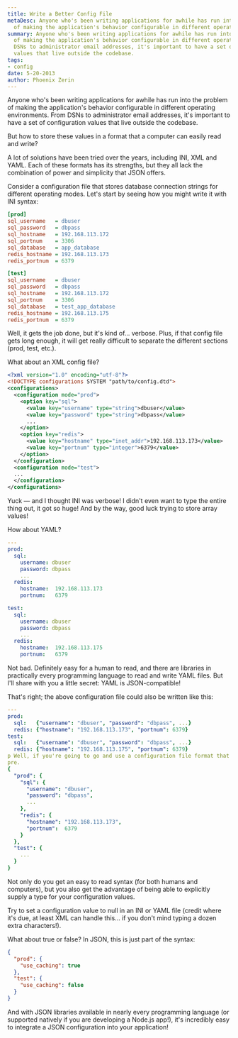 ```yaml
---
title: Write a Better Config File
metaDesc: Anyone who's been writing applications for awhile has run into the problem
  of making the application's behavior configurable in different operating environments.
summary: Anyone who's been writing applications for awhile has run into the problem
  of making the application's behavior configurable in different operating environments.  From
  DSNs to administrator email addresses, it's important to have a set of configuration
  values that live outside the codebase.
tags:
- config
date: 5-20-2013
author: Phoenix Zerin
---
```


Anyone who's been writing applications for awhile has run into the problem of making the application's behavior configurable in different operating environments.  From DSNs to administrator email addresses, it's important to have a set of configuration values that live outside the codebase.

But how to store these values in a format that a computer can easily read and write?

A lot of solutions have been tried over the years, including INI, XML and YAML.  Each of these formats has its strengths, but they all lack the combination of power and simplicity that JSON offers.

Consider a configuration file that stores database connection strings for different operating modes.  Let's start by seeing how you might write it with INI syntax:

```ini
[prod]
sql_username   = dbuser
sql_password   = dbpass
sql_hostname   = 192.168.113.172
sql_portnum    = 3306
sql_database   = app_database
redis_hostname = 192.168.113.173
redis_portnum  = 6379

[test]
sql_username   = dbuser
sql_password   = dbpass
sql_hostname   = 192.168.113.172
sql_portnum    = 3306
sql_database   = test_app_database
redis_hostname = 192.168.113.175
redis_portnum  = 6379
```

Well, it gets the job done, but it's kind of... verbose.  Plus, if that config file gets long enough, it will get really difficult to separate the different sections (prod, test, etc.).

What about an XML config file?

```xml
<?xml version="1.0" encoding="utf-8"?>
<!DOCTYPE configurations SYSTEM "path/to/config.dtd">
<configurations>
  <configuration mode="prod">
    <option key="sql">
      <value key="username" type="string">dbuser</value>
      <value key="password" type="string">dbpass</value>
      ...
    </option>
    <option key="redis">
      <value key="hostname" type="inet_addr">192.168.113.173</value>
      <value key="portnum" type="integer">6379</value>
    </option>
  </configuration>
  <configuration mode="test">
  ...
  </configuration>
</configurations>
```

Yuck &mdash; and I thought INI was verbose!  I didn't even want to type the entire thing out, it got so huge!  And by the way, good luck trying to store array values!

How about YAML?

```yaml
---
prod:
  sql:
    username: dbuser
    password: dbpass
    ...
  redis:
    hostname:  192.168.113.173
    portnum:   6379

test:
  sql:
    username: dbuser
    password: dbpass
    ...
  redis:
    hostname:  192.168.113.175
    portnum:   6379
```

Not bad.  Definitely easy for a human to read, and there are libraries in practically every programming language to read and write YAML files.  But I'll share with you a little secret:  YAML is JSON-compatible!

That's right; the above configuration file could also be written like this:

```yaml
---
prod:
  sql:   {"username": "dbuser", "password": "dbpass", ...}
  redis: {"hostname": "192.168.113.173", "portnum": 6379}
test:
  sql:   {"username": "dbuser", "password": "dbpass", ...}
  redis: {"hostname": "192.168.113.175", "portnum": 6379}
p Well, if you're going to go and use a configuration file format that's compatible with JSON... why not use JSON?
pre.
{
  "prod": {
    "sql": {
      "username": "dbuser",
      "password": "dbpass",
      ...
    },
    "redis": {
      "hostname": "192.168.113.173",
      "portnum":  6379
    }
  }, 
  "test": {
    ...
  }
}
```

Not only do you get an easy to read syntax (for both humans and computers), but you also get the advantage of being able to explicitly supply a type for your configuration values.

Try to set a configuration value to null in an INI or YAML file (credit where it's due, at least XML can handle this... if you don't mind typing a dozen extra characters!).

What about true or false?  In JSON, this is just part of the syntax:

```json
{
  "prod": {
    "use_caching": true
  },
  "test": {
    "use_caching": false
  }
}
```

And with JSON libraries available in nearly every programming language (or supported natively if you are developing a Node.js app!), it's incredibly easy to integrate a JSON configuration into your application!
